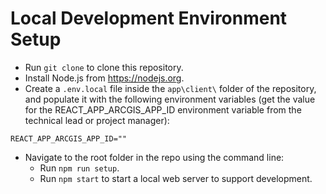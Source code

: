 # Local Development Environment Setup

- Run `git clone` to clone this repository.
- Install Node.js from https://nodejs.org.
- Create a `.env.local` file inside the `app\client\` folder of the repository, and populate it with the following environment variables (get the value for the REACT_APP_ARCGIS_APP_ID environment variable from the technical lead or project manager):

```
REACT_APP_ARCGIS_APP_ID=""
```

- Navigate to the root folder in the repo using the command line:
  - Run `npm run setup`.
  - Run `npm start` to start a local web server to support development.
